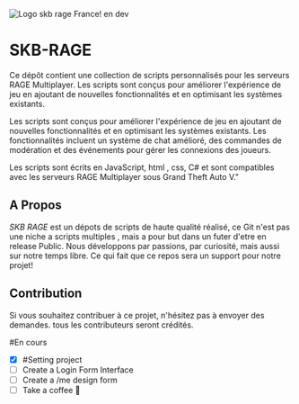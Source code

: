 ![Logo skb rage France! en dev](https://cdn.discordapp.com/attachments/379376488878702593/1097899763623530526/skbrage.jpg)


# SKB-RAGE
Ce dépôt contient une collection de scripts personnalisés pour les serveurs RAGE Multiplayer. Les scripts sont conçus pour améliorer l'expérience de jeu en ajoutant de nouvelles fonctionnalités et en optimisant les systèmes existants.

Les scripts sont conçus pour améliorer l'expérience de jeu en ajoutant de nouvelles fonctionnalités et en optimisant les systèmes existants. Les fonctionnalités incluent un système de chat amélioré, des commandes de modération et des événements pour gérer les connexions des joueurs.

Les scripts sont écrits en JavaScript, html , css, C# et sont compatibles avec les serveurs RAGE Multiplayer sous Grand Theft Auto V."

## A Propos

*SKB RAGE* est un dépots de scripts de haute qualité réalisé, ce Git n'est pas une niche a scripts multiples , mais a pour but dans un futer d'etre en release Public.
Nous développons par passions, par curiosité, mais aussi sur notre temps libre. Ce qui fait que ce repos sera un support pour notre projet!


## Contribution
Si vous souhaitez contribuer à ce projet, n'hésitez pas à envoyer des demandes. tous les contributeurs seront crédités.

#En cours

- [x] #Setting project
- [ ] Create a Login Form Interface
- [ ] Create a /me design form
- [ ] Take a coffee :tada:
